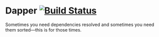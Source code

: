 
Dapper [![Build Status](https://travis-ci.org/mceldeen/dapper.png?branch=master)](https://travis-ci.org/mceldeen/dapper)
======


Sometimes you need dependencies resolved and sometimes you need them sorted&mdash;this is for those times.
